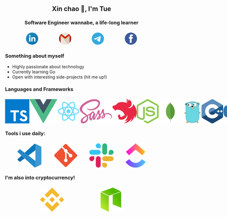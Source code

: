 <h2 align="center">Xin chao 👋, I'm Tue</h2>

<h3 align="center">Software Engineer wannabe, a life-long learner</h3>

<h3 align="center" style="display:flex; justify-content: space-evenly">
<a href="https://www.linkedin.com/in/duongquoctue">
<img height=40 src="assets/logo_linkedin.svg" />
</a>
<a href="mailto:duongquoctue@gmail.com">
<img height=40 src="assets/logo_gmail.svg" />
</a>
<a href="https://t.me/dqtue">
<img height=40 src="assets/logo_telegram.svg" />
</a>
<a href="https://www.facebook.com/rnzlrdqt/">
<img height=40 src="assets/logo_fb.svg" />
</a>
</h3>

### Something about myself
- Highly passionate about technology
- Currently learning Go
- Open with interesting side-projects (hit me up!)

### Languages and Frameworks
<h3 align="left" style="display:flex; justify-content: space-evenly">
<img src="assets/logo_ts.svg" />
<img src="assets/logo_vue.svg" />
<img src="assets/logo_react.svg" />
<img src="assets/logo_sass.svg" />
<img src="assets/logo_nestjs.svg" />
<img src="assets/logo_nodejs.svg" />
<img src="assets/logo_mongo.svg" />
<img src="assets/logo_go.svg" />
<img src="assets/logo_cpp.svg" />
<img src="assets/logo_python.svg" />
</h3>

### Tools i use daily:
<h3 align="left" style="display:flex; justify-content: space-evenly">
<img src="assets/logo_vscode.svg" />
<img src="assets/logo_git.svg" />
<img src="assets/logo_slack.svg" />
<img src="assets/logo_clickup.svg" />
</h3>

### I'm also into cryptocurrency!
<h3 align="left" style="display:flex; justify-content: space-evenly">
<img src="assets/logo_binance.svg" />
<img src="assets/logo_neo.svg" />
</h3>
